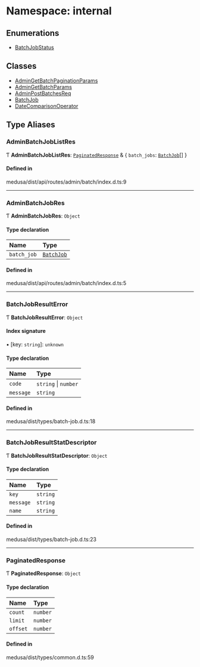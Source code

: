 # Namespace: internal

## Enumerations

- [BatchJobStatus](../enums/internal-2.BatchJobStatus.md)

## Classes

- [AdminGetBatchPaginationParams](../classes/internal-2.AdminGetBatchPaginationParams.md)
- [AdminGetBatchParams](../classes/internal-2.AdminGetBatchParams.md)
- [AdminPostBatchesReq](../classes/internal-2.AdminPostBatchesReq.md)
- [BatchJob](../classes/internal-2.BatchJob.md)
- [DateComparisonOperator](../classes/internal-2.DateComparisonOperator.md)

## Type Aliases

### AdminBatchJobListRes

Ƭ **AdminBatchJobListRes**: [`PaginatedResponse`](internal-2.md#paginatedresponse) & { `batch_jobs`: [`BatchJob`](../classes/internal-2.BatchJob.md)[]  }

#### Defined in

medusa/dist/api/routes/admin/batch/index.d.ts:9

___

### AdminBatchJobRes

Ƭ **AdminBatchJobRes**: `Object`

#### Type declaration

| Name | Type |
| :------ | :------ |
| `batch_job` | [`BatchJob`](../classes/internal-2.BatchJob.md) |

#### Defined in

medusa/dist/api/routes/admin/batch/index.d.ts:5

___

### BatchJobResultError

Ƭ **BatchJobResultError**: `Object`

#### Index signature

▪ [key: `string`]: `unknown`

#### Type declaration

| Name | Type |
| :------ | :------ |
| `code` | `string` \| `number` |
| `message` | `string` |

#### Defined in

medusa/dist/types/batch-job.d.ts:18

___

### BatchJobResultStatDescriptor

Ƭ **BatchJobResultStatDescriptor**: `Object`

#### Type declaration

| Name | Type |
| :------ | :------ |
| `key` | `string` |
| `message` | `string` |
| `name` | `string` |

#### Defined in

medusa/dist/types/batch-job.d.ts:23

___

### PaginatedResponse

Ƭ **PaginatedResponse**: `Object`

#### Type declaration

| Name | Type |
| :------ | :------ |
| `count` | `number` |
| `limit` | `number` |
| `offset` | `number` |

#### Defined in

medusa/dist/types/common.d.ts:59
